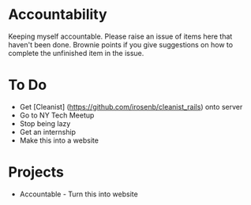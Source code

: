 Accountability
==============

Keeping myself accountable. Please raise an issue of items here that haven't been done. Brownie points if you give suggestions on how to complete the unfinished item in the issue.

# To Do

- Get [Cleanist] (https://github.com/irosenb/cleanist_rails) onto server
- Go to NY Tech Meetup 
- Stop being lazy 
- Get an internship
- Make this into a website

# Projects

- Accountable - Turn this into website


